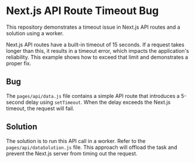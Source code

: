 # Next.js API Route Timeout Bug

This repository demonstrates a timeout issue in Next.js API routes and a solution using a worker.

Next.js API routes have a built-in timeout of 15 seconds. If a request takes longer than this, it results in a timeout error, which impacts the application's reliability.  This example shows how to exceed that limit and demonstrates a proper fix.

## Bug

The `pages/api/data.js` file contains a simple API route that introduces a 5-second delay using `setTimeout`.  When the delay exceeds the Next.js timeout, the request will fail.

## Solution

The solution is to run this API call in a worker.  Refer to the `pages/api/dataSolution.js` file.  This approach will offload the task and prevent the Next.js server from timing out the request.